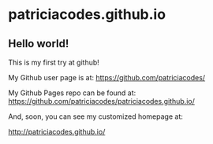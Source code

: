 patriciacodes.github.io
====================

## Hello world!

This is my first try at github!

My Github user page is at: 
https://github.com/patriciacodes/

My Github Pages repo can be found at:  
https://github.com/patriciacodes/patriciacodes.github.io/

And, soon, you can see my customized homepage at:

http://patriciacodes.github.io/
